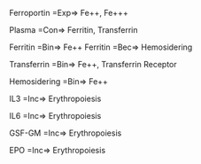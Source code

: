 Ferroportin =Exp=> Fe++, Fe+++

Plasma =Con=> Ferritin, Transferrin

Ferritin =Bin=> Fe++
Ferritin =Bec=> Hemosidering

Transferrin =Bin=> Fe++, Transferrin Receptor

Hemosidering =Bin=> Fe++

IL3 =Inc=> Erythropoiesis

IL6 =Inc=> Erythropoiesis

GSF-GM =Inc=> Erythropoiesis

EPO =Inc=> Erythropoiesis
